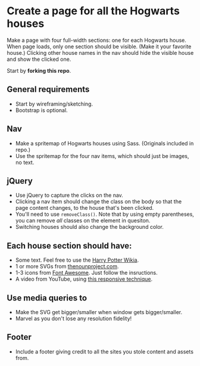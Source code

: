 # Create a page for all the Hogwarts houses

Make a page with four full-width sections: one for each Hogwarts house. When page loads, only one section should be visible. (Make it your favorite house.) Clicking other house names in the nav should hide the visible house and show the clicked one.

Start by **forking this repo**.

## General requirements

* Start by wireframing/sketching.
* Bootstrap is optional.

## Nav

* Make a spritemap of Hogwarts houses using Sass. (Originals included in repo.)
* Use the spritemap for the four nav items, which should just be images, no text.

## jQuery

* Use jQuery to capture the clicks on the nav.
* Clicking a nav item should change the class on the body so that the page content changes, to the house that's been clicked.
* You'll need to use `removeClass()`. Note that by using empty parentheses, you can remove _all_ classes on the element in quesiton.
* Switching houses should also change the background color.

## Each house section should have:

* Some text. Feel free to use the [Harry Potter Wikia](http://harrypotter.wikia.com/wiki/Hogwarts_Houses).
* 1 or more SVGs from [thenounproject.com](thenounproject.com).
* 1-3 icons from [Font Awesome](http://fortawesome.github.io/Font-Awesome/). Just follow the insructions.
* A video from YouTube, using [this responsive technique](http://css-tricks.com/rundown-of-handling-flexible-media/).

## Use media queries to

* Make the SVG get bigger/smaller when window gets bigger/smaller.
* Marvel as you don't lose any resolution fidelity!

## Footer

* Include a footer giving credit to all the sites you stole content and assets from.
